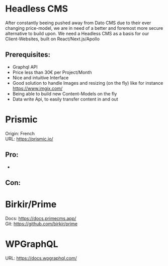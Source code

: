 # Headless CMS 

After constantly beeing pushed away from Dato CMS due to their ever changing price-model, we are in need of a better and foremost more secure alternative to build upon. We need a Headless CMS as a basis for our Client-Websites, built on React/Next.js/Apollo 

## Prerequisites:
* Graphql API
* Price less than 30€ per Project/Month
* Nice and intuitive Interface
* Good solution to handle Images and resizing (on the fly) like for instance https://www.imgix.com/
* Being able to build new Content-Models on the fly
* Data write Api, to easily transfer content in and out



# Prismic
Origin: French  
URL: https://prismic.io/  

## Pro:
* 


## Con:


# Birkir/Prime
Docs: https://docs.primecms.app/  
Git: https://github.com/birkir/prime  


# WPGraphQL
URL: https://docs.wpgraphql.com/  